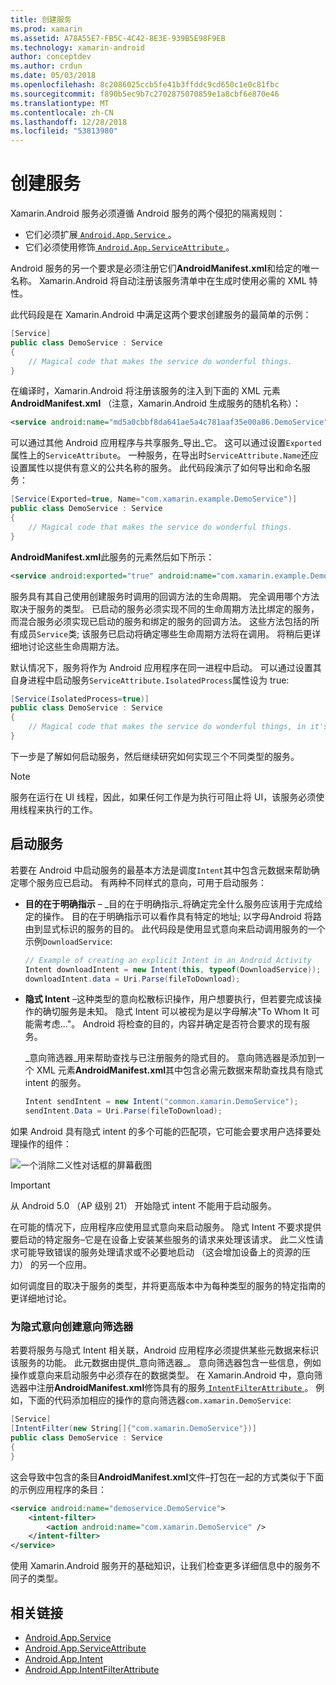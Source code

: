 ```yaml
---
title: 创建服务
ms.prod: xamarin
ms.assetid: A78A55E7-FB5C-4C42-8E3E-939B5E98F9EB
ms.technology: xamarin-android
author: conceptdev
ms.author: crdun
ms.date: 05/03/2018
ms.openlocfilehash: 8c2086025ccb5fe41b3ffddc9cd650c1e0c81fbc
ms.sourcegitcommit: f890b5ec9b7c2702875070859e1a8cbf6e870e46
ms.translationtype: MT
ms.contentlocale: zh-CN
ms.lasthandoff: 12/28/2018
ms.locfileid: "53813980"
---
```

# <a name="creating-a-service"></a>创建服务

Xamarin.Android 服务必须遵循 Android 服务的两个侵犯的隔离规则：

* 它们必须扩展[ `Android.App.Service` ](https://developer.xamarin.com/api/type/Android.App.Service/)。
* 它们必须使用修饰[ `Android.App.ServiceAttribute` ](https://developer.xamarin.com/api/type/Android.App.ServiceAttribute/)。

Android 服务的另一个要求是必须注册它们**AndroidManifest.xml**和给定的唯一名称。 Xamarin.Android 将自动注册该服务清单中在生成时使用必需的 XML 特性。

此代码段是在 Xamarin.Android 中满足这两个要求创建服务的最简单的示例：  

```csharp
[Service]
public class DemoService : Service
{
    // Magical code that makes the service do wonderful things.
}
```

在编译时，Xamarin.Android 将注册该服务的注入到下面的 XML 元素**AndroidManifest.xml** （注意，Xamarin.Android 生成服务的随机名称）：

```xml
<service android:name="md5a0cbbf8da641ae5a4c781aaf35e00a86.DemoService" />
```

可以通过其他 Android 应用程序与共享服务_导出_它。 这可以通过设置`Exported`属性上的`ServiceAttribute`。 一种服务，在导出时`ServiceAttribute.Name`还应设置属性以提供有意义的公共名称的服务。 此代码段演示了如何导出和命名服务：

```csharp
[Service(Exported=true, Name="com.xamarin.example.DemoService")]
public class DemoService : Service
{
    // Magical code that makes the service do wonderful things.
}
```

**AndroidManifest.xml**此服务的元素然后如下所示：

```xml
<service android:exported="true" android:name="com.xamarin.example.DemoService" />
```

服务具有其自己使用创建服务时调用的回调方法的生命周期。 完全调用哪个方法取决于服务的类型。 已启动的服务必须实现不同的生命周期方法比绑定的服务，而混合服务必须实现已启动的服务和绑定的服务的回调方法。 这些方法包括的所有成员`Service`类; 该服务已启动将确定哪些生命周期方法将在调用。 将稍后更详细地讨论这些生命周期方法。

默认情况下，服务将作为 Android 应用程序在同一进程中启动。 可以通过设置其自身进程中启动服务`ServiceAttribute.IsolatedProcess`属性设为 true:

```csharp
[Service(IsolatedProcess=true)]
public class DemoService : Service
{
    // Magical code that makes the service do wonderful things, in it's own process!
}
```

下一步是了解如何启动服务，然后继续研究如何实现三个不同类型的服务。

> [!NOTE]
> 服务在运行在 UI 线程，因此，如果任何工作是为执行可阻止将 UI，该服务必须使用线程来执行的工作。

## <a name="starting-a-service"></a>启动服务

若要在 Android 中启动服务的最基本方法是调度`Intent`其中包含元数据来帮助确定哪个服务应已启动。 有两种不同样式的意向，可用于启动服务：

-   **目的在于明确指示** &ndash; _目的在于明确指示_将确定完全什么服务应该用于完成给定的操作。 目的在于明确指示可以看作具有特定的地址; 以字母Android 将路由到显式标识的服务的目的。 此代码段是使用显式意向来启动调用服务的一个示例`DownloadService`:

    ```csharp
    // Example of creating an explicit Intent in an Android Activity
    Intent downloadIntent = new Intent(this, typeof(DownloadService));
    downloadIntent.data = Uri.Parse(fileToDownload);
    ```

-   **隐式 Intent** &ndash;这种类型的意向松散标识操作，用户想要执行，但若要完成该操作的确切服务是未知。 隐式 Intent 可以被视为是以字母解决"To Whom It 可能需考虑..."。
    Android 将检查的目的，内容并确定是否符合要求的现有服务。

    _意向筛选器_用来帮助查找与已注册服务的隐式目的。 意向筛选器是添加到一个 XML 元素**AndroidManifest.xml**其中包含必需元数据来帮助查找具有隐式 intent 的服务。

    ```csharp
    Intent sendIntent = new Intent("common.xamarin.DemoService");
    sendIntent.Data = Uri.Parse(fileToDownload);
    ```

如果 Android 具有隐式 intent 的多个可能的匹配项，它可能会要求用户选择要处理操作的组件：

![一个消除二义性对话框的屏幕截图](images/creating-a-service-01.png "消除二义性对话框的屏幕快照")

> [!IMPORTANT]
> 从 Android 5.0 （AP 级别 21） 开始隐式 intent 不能用于启动服务。

在可能的情况下，应用程序应使用显式意向来启动服务。 隐式 Intent 不要求提供要启动的特定服务&ndash;它是在设备上安装某些服务的请求来处理该请求。 此二义性请求可能导致错误的服务处理请求或不必要地启动 （这会增加设备上的资源的压力） 的另一个应用。

如何调度目的取决于服务的类型，并将更高版本中为每种类型的服务的特定指南的更详细地讨论。


### <a name="creating-an-intent-filter-for-implicit-intents"></a>为隐式意向创建意向筛选器

若要将服务与隐式 Intent 相关联，Android 应用程序必须提供某些元数据来标识该服务的功能。 此元数据由提供_意向筛选器_。 意向筛选器包含一些信息，例如操作或意向来启动服务中必须存在的数据类型。 在 Xamarin.Android 中，意向筛选器中注册**AndroidManifest.xml**修饰具有的服务[ `IntentFilterAttribute` ](https://developer.xamarin.com/api/type/Android.App.IntentFilterAttribute/)。 例如，下面的代码添加相应的操作的意向筛选器`com.xamarin.DemoService`:

```csharp
[Service]
[IntentFilter(new String[]{"com.xamarin.DemoService"})]
public class DemoService : Service
{
}
```

这会导致中包含的条目**AndroidManifest.xml**文件&ndash;打包在一起的方式类似于下面的示例应用程序的条目：

```xml
<service android:name="demoservice.DemoService">
    <intent-filter>
        <action android:name="com.xamarin.DemoService" />
    </intent-filter>
</service>
```

使用 Xamarin.Android 服务开的基础知识，让我们检查更多详细信息中的服务不同子的类型。


## <a name="related-links"></a>相关链接

- [Android.App.Service](https://developer.xamarin.com/api/type/Android.App.Service/)
- [Android.App.ServiceAttribute](https://developer.xamarin.com/api/type/Android.App.ServiceAttribute/)
- [Android.App.Intent](https://developer.xamarin.com/api/type/Android.Content.Intent/)
- [Android.App.IntentFilterAttribute](https://developer.xamarin.com/api/type/Android.App.IntentFilterAttribute/)
